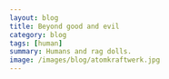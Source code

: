 ```yaml
---
layout: blog
title: Beyond good and evil
category: blog
tags: [human]  
summary: Humans and rag dolls.
image: /images/blog/atomkraftwerk.jpg
---
```

